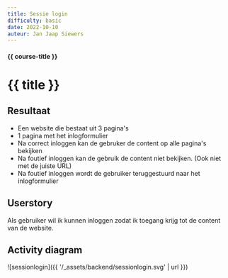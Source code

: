 ```yaml
---
title: Sessie login
difficulty: basic
date: 2022-10-10
auteur: Jan Jaap Siewers
---
```


#### {{ course-title }}
# {{ title }}

## Resultaat
* Een website die bestaat uit 3 pagina's
* 1 pagina met het inlogformulier
* Na correct inloggen kan de gebruker de content op alle pagina's bekijken
* Na foutief inloggen kan de gebruik de content niet bekijken. (Ook niet met de juiste URL)
* Na foutief inloggen wordt de gebruiker teruggestuurd naar het inlogformulier

## Userstory
Als gebruiker wil ik kunnen inloggen zodat ik toegang krijg tot de content van de website.

## Activity diagram
![sessionlogin]({{ '/_assets/backend/sessionlogin.svg' | url }})
